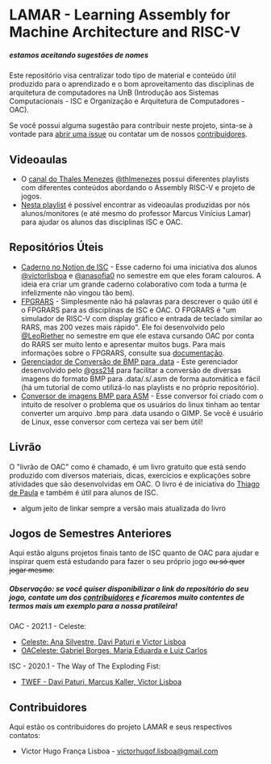 # LAMAR - Learning Assembly for Machine Architecture and RISC-V
##### estamos aceitando sugestões de nomes

Este repositório visa centralizar todo tipo de material e conteúdo útil produzido para o aprendizado e o bom aproveitamento das disciplinas de arquitetura de computadores na UnB (Introdução aos Sistemas Computacionais - ISC e Organização e Arquitetura de Computadores - OAC).

Se você possui alguma sugestão para contribuir neste projeto, sinta-se à vontade para [abrir uma issue](https://github.com/victorlisboa/LAMAR/issues/new) ou contatar um de nossos [contribuidores](#contribuidores).

## Videoaulas

- O [canal do Thales Menezes](https://www.youtube.com/@thlmenezes3430) [@thlmenezes](https://github.com/thlmenezes) possui diferentes playlists com diferentes conteúdos abordando o Assembly RISC-V e projeto de jogos.
- [Nesta playlist](https://youtube.com/playlist?list=PLL0Kob75DU32afhLBN5nY2KzOJ5k6lw-Q&si=DDFPmz_BaCsBMM0o) é possível encontrar as videoaulas produzidas por nós alunos/monitores (e até mesmo do professor Marcus Vinícius Lamar) para ajudar os alunos das disciplinas ISC e OAC.

## Repositórios Úteis
- [Caderno no Notion de ISC](https://www.notion.so/team/dd503834-5eef-45ca-98c1-8a3e93d00f75/join) - Esse caderno foi uma iniciativa dos alunos [@victorlisboa](https://github.com/victorlisboa) e [@anasofia0](https://github.com/anasofia0) no semestre em que eles foram calouros. A ideia era criar um grande caderno colaborativo com toda a turma (e infelizmente não vingou tão bem).
- [FPGRARS](https://github.com/LeoRiether/FPGRARS) - Simplesmente não há palavras para descrever o quão útil é o FPGRARS para as disciplinas de ISC e OAC. O FPGRARS é "um simulador de RISC-V com display gráfico e entrada de teclado similar ao RARS, mas 200 vezes mais rápido". Ele foi desenvolvido pelo [@LeoRiether](https://github.com/LeoRiether) no semestre em que ele estava cursando OAC por conta do RARS ser muito lento e apresentar muitos bugs. Para mais informações sobre o FPGRARS, consulte sua [documentação](https://leoriether.github.io/FPGRARS/).
- [Gerenciador de Conversão de BMP para .data](https://github.com/gss214/Gerenciador-de-Conversao) - Este gerenciador desenvolvido pelo [@gss214](https://github.com/gss214) para facilitar a conversão de diversas imagens do formato BMP para .data/.s/.asm de forma automática e fácil (há um tutorial de como utilizá-lo nas playlists e no próprio repositório).
- [Conversor de imagens BMP para ASM](https://github.com/RuanPetrus/BMPtoASM) - Esse conversor foi criado com o intuito de resolver o problema que os usuários do linux tinham ao tentar converter um arquivo .bmp para .data usando o GIMP. Se você é usuário de Linux, esse conversor com certeza vai ser bem útil!

## Livrão

O "livrão de OAC" como é chamado, é um livro gratuito que está sendo produzido com diversos materiais, dicas, exercícios e explicações sobre atividades que são desenvolvidas em OAC. O livro é de iniciativa do [Thiago de Paula](link) e também é útil para alunos de ISC.

* algum jeito de linkar sempre a versão mais atualizada do livro

## Jogos de Semestres Anteriores

Aqui estão alguns projetos finais tanto de ISC quanto de OAC para ajudar e inspirar quem está estudando para fazer o seu próprio jogo ~~ou só quer jogar mesmo~~:

##### Observação: se você quiser disponibilizar o link do repositório do seu jogo, contate um dos [contribuidores](#contribuidores) e ficaremos muito contentes de termos mais um exemplo para a nossa pratileira!

OAC - 2021.1 - Celeste:
- [Celeste: Ana Silvestre, Davi Paturi e Victor Lisboa](https://github.com/Acucar-tempero-e-tudo-que-ha-de-bom/ProjetoOAC-2021)
- [OACeleste: Gabriel Borges, Maria Eduarda e Luiz Carlos](https://github.com/ziul123/OACeleste)

ISC - 2020.1 - The Way of The Exploding Fist:
- [TWEF - Davi Paturi, Marcus Kaller, Victor Lisboa](https://github.com/davipatury/ProjetoISC-2020)

## Contribuidores

Aqui estão os contribuidores do projeto LAMAR e seus respectivos contatos:

- Victor Hugo França Lisboa - [victorhugof.lisboa@gmail.com](mailto:victorhugof.lisboa@gmail.com)
